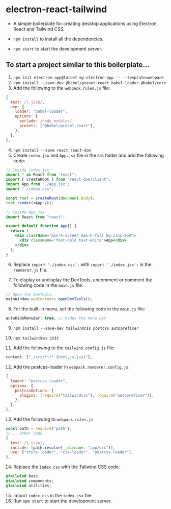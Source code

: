 # electron-react-tailwind

- A simple boilerplate for creating desktop applications using Electron, React and Tailwind CSS.

- `npm install` to install all the dependencies.
- `npm start` to start the development server.

## To start a project similar to this boilerplate...

1. `npm init electron-app@latest my-electron-app -- --template=webpack`
2. `npm install --save-dev @babel/preset-react babel-loader @babel/core`
3. Add the following to the `webpack.rules.js` file:
```js
{
  test: /\.jsx$/,
  use: {
    loader: "babel-loader",
    options: {
      exclude: /node_modules/,
      presets: ["@babel/preset-react"],
    },
  },
},
```

4. `npm install --save react react-dom`
5. Create `index.jsx` and `App.jsx` file in the src folder and add the following code:
```jsx
// Inside index.jsx
import * as React from "react";
import { createRoot } from "react-dom/client";
import App from "./App.jsx";
import "./index.css";

const root = createRoot(document.body);
root.render(<App />);
```
```jsx
// Inside App.jsx
import React from "react";

export default function App() {
  return (
    <div className="min-h-screen max-h-full bg-zinc-950">
      <div className="font-bold text-white">App</div>
    </div>
  );
}
```

6. Replace `import './index.css';` with `import './index.jsx';` in the `renderer.js` file.

7. To display or undisplay the DevTools, uncomment or comment the following code in the `main.js` file:
```js
// Open the DevTools.
mainWindow.webContents.openDevTools();
```

8. For the built-in menu, set the following code in the `main.js` file:
```js
autoHideMenuBar: true, // hides the menu bar
```

9. `npm install --save-dev tailwindcss postcss autoprefixer`

10. `npx tailwindcss init`

11. Add the following to the `tailwind.config.js` file:
```js
content: ["./src/**/*.{html,js,jsx}"],
```

12. Add the postcss-loader in `webpack.renderer.config.js`:
```js
{
  loader: "postcss-loader",
  options: {
    postcssOptions: {
      plugins: [require("tailwindcss"), require("autoprefixer")],
    },
  },
},
```

13. Add the following to `webpack.rules.js`
```js
const path = require("path");
// ...other code
{
  test: /\.css$/,
  include: [path.resolve(__dirname, "app/src")],
  use: ["style-loader", "css-loader", "postcss-loader"],
},
```

14. Replace the `index.css` with the Tailwind CSS code:
```css
@tailwind base;
@tailwind components;
@tailwind utilities;
```

15. Import `index.css` in the `index.jsx` file:
16. Run `npm start` to start the development server.
